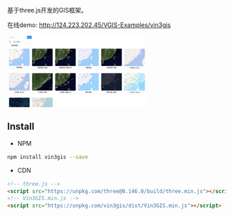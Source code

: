 基于three.js开发的GIS框架。

在线demo: http://124.223.202.45/VGIS-Examples/vin3gis

![](./examples/vin3gis_demos.jpeg)

## Install

+ NPM
```sh
npm install vin3gis --save
```

+ CDN
```html
<!-- three.js -->
<script src="https://unpkg.com/three@0.146.0/build/three.min.js"></script>
<!-- Vin3GIS.min.js -->
<script src="https://unpkg.com/vin3gis/dist/Vin3GIS.min.js"></script>
```